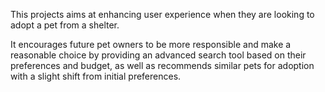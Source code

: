 This projects aims at enhancing user experience when they are looking to adopt a pet from a shelter.

It encourages future pet owners to be more responsible and make a reasonable choice by providing an advanced search tool based on their preferences and budget, as well as recommends similar pets for adoption with a slight shift from initial preferences.